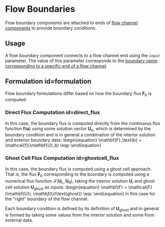 # Flow Boundaries

Flow boundary components are attached to ends of
[flow channel components](component_groups/flow_channel.md) to provide boundary conditions.

## Usage

A flow boundary component connects to a flow channel end using the `input`
parameter. The value of this parameter corresponds to the [boundary name corresponding
to a specific end of a flow channel](component_groups/flow_channel.md#spatial_domain).

## Formulation id=formulation

Flow boundary formulations differ based on how the boundary flux $\mathbf{F}_\text{b}$
is computed.

### Direct Flux Computation id=direct_flux

In this case, the boundary flux is computed directly from the continuous flux
function $\mathbf{f}(\mathbf{u})$ using some solution vector $\mathbf{U}_\text{b}$,
which is determined by the boundary condition and is in general a combination of
the interior solution and exterior boundary data:
\begin{equation}
  \mathbf{F}_\text{b} = \mathcal{f}(\mathbf{U}_b) \eqp
\end{equation}

### Ghost Cell Flux Computation id=ghostcell_flux

In this case, the boundary flux is computed using a ghost cell approach. That
is, the flux $\mathbf{F}_\text{b}$ corresponding to the boundary is computed
using a numerical flux function $\mathcal{F}(\mathbf{U}_L, \mathbf{U}_R)$,
taking the interior solution $\mathbf{U}_i$ and ghost cell solution
$\mathbf{U}_\text{ghost}$ as inputs:
\begin{equation}
  \mathbf{F} = \mathcal{F}(\mathbf{U}_i, \mathbf{U}_\text{ghost}) \eqc
\end{equation}
in this case for the "right" boundary of the flow channel.

Each boundary condition is defined by its definition of $\mathbf{U}_\text{ghost}$
and in general is formed by taking some values from the interior solution and
some from external data.
